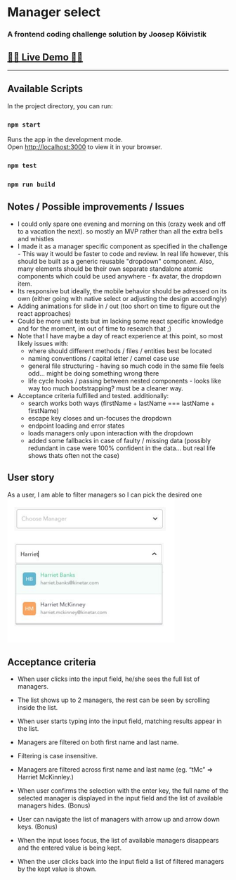 # Manager select
### A frontend coding challenge solution by Joosep Kõivistik

##  [🚀🚀 Live Demo 🚀🚀](https://lively-malasada-854894.netlify.app/)

---

## Available Scripts

In the project directory, you can run:

### `npm start`

Runs the app in the development mode.\
Open [http://localhost:3000](http://localhost:3000) to view it in your browser. 


### `npm test` 

### `npm run build`   


## Notes / Possible improvements / Issues
- I could only spare one evening and morning on this (crazy week and off to a vacation the next). so mostly an MVP rather than all the extra bells and whistles  
- I made it as a manager specific component as specified in the challenge - This way it would be faster to code and review. In real life however, this should be built as a generic reusable "dropdown" component. Also, many elements should be their own separate standalone atomic components which could be used anywhere - fx avatar, the dropdown item.
- Its responsive but ideally, the mobile behavior should be adressed on its own (either going with native select or adjusting the design accordingly)
- Adding animations for slide in / out (too short on time to figure out the react approaches)
- Could be more unit tests but im lacking some react specific knowledge and for the moment, im out of time to research that ;)
- Note that I have maybe a day of react experience at this point, so most likely issues with:
  - where should different methods / files / entities  best be located
  - naming conventions / capital letter / camel case use  
  - general file structuring - having so much code in the same file feels odd... might be doing something wrong there
  - life cycle hooks / passing between nested components - looks like way too much bootstrapping? must be a cleaner way.
- Acceptance criteria fulfilled and tested. additionally:
  - search works both ways (firstName + lastName ===  lastName + firstName)
  - escape key closes and un-focuses the dropdown
  - endpoint loading and error states
  - loads managers only upon interaction with the dropdown
  -  added some fallbacks in case of faulty / missing data (possibly redundant in case were 100% confident in the data... but real life shows thats often not the case)



## User story

As a user, I am able to filter managers so I can pick the desired one
![sketch](/public/sketch.png)

## Acceptance criteria

- When user clicks into the input field, he/she sees the full list of managers.

- The list shows up to 2 managers, the rest can be seen by scrolling inside the list.

- When user starts typing into the input field, matching results appear in the list.

- Managers are filtered on both first name and last name.

- Filtering is case insensitive.

- Managers are filtered across first name and last name (eg. “tMc” => Harriet McKinnley.)

- When user confirms the selection with the enter key, the full name of the selected manager is displayed in the input field and the list of available managers hides. (Bonus)

- User can navigate the list of managers with arrow up and arrow down keys. (Bonus)

- When the input loses focus, the list of available managers disappears and the entered value is being kept.

- When the user clicks back into the input field a list of filtered managers by the kept value is shown.


